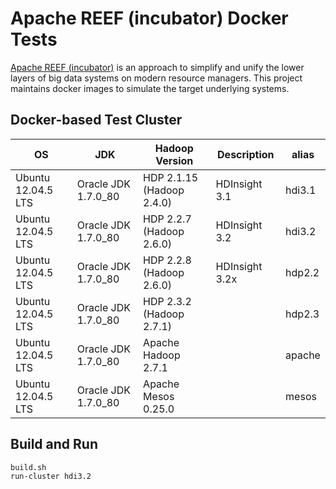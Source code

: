 Apache REEF (incubator) Docker Tests
====================================

[Apache REEF (incubator)](http://reef.incubator.apache.org/) is an approach
to simplify and unify the lower layers of big data systems on modern resource managers.
This project maintains docker images to simulate the target underlying systems.

Docker-based Test Cluster
-------------------------

| OS                 | JDK                 | Hadoop Version            | Description    | alias  |
|--------------------|---------------------|---------------------------|----------------|--------|
| Ubuntu 12.04.5 LTS | Oracle JDK 1.7.0_80 | HDP 2.1.15 (Hadoop 2.4.0) | HDInsight 3.1  | hdi3.1 |
| Ubuntu 12.04.5 LTS | Oracle JDK 1.7.0_80 | HDP 2.2.7  (Hadoop 2.6.0) | HDInsight 3.2  | hdi3.2 |
| Ubuntu 12.04.5 LTS | Oracle JDK 1.7.0_80 | HDP 2.2.8  (Hadoop 2.6.0) | HDInsight 3.2x | hdp2.2 |
| Ubuntu 12.04.5 LTS | Oracle JDK 1.7.0_80 | HDP 2.3.2  (Hadoop 2.7.1) |                | hdp2.3 |
| Ubuntu 12.04.5 LTS | Oracle JDK 1.7.0_80 | Apache Hadoop 2.7.1       |                | apache |
| Ubuntu 12.04.5 LTS | Oracle JDK 1.7.0_80 | Apache Mesos 0.25.0       |                | mesos  |

Build and Run
-----

```sh
build.sh
run-cluster hdi3.2
```
